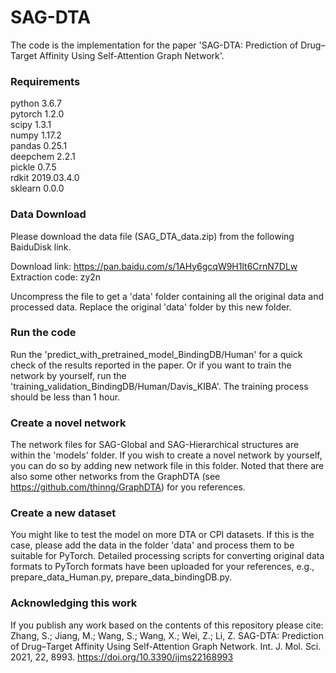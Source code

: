 # SAG-DTA
The code is the implementation for the paper 'SAG-DTA: Prediction of Drug–Target Affinity Using Self-Attention Graph Network'.

### Requirements
python            3.6.7<br/>
pytorch           1.2.0<br/>
scipy             1.3.1<br/>
numpy             1.17.2<br/>
pandas            0.25.1<br/>
deepchem          2.2.1<br/>
pickle            0.7.5<br/>
rdkit             2019.03.4.0<br/>
sklearn           0.0.0<br/>

### Data Download
Please download the data file (SAG_DTA_data.zip) from the following BaiduDisk link.

Download link: https://pan.baidu.com/s/1AHy6gcqW9H1lt6CrnN7DLw<br/>
Extraction code: zy2n

Uncompress the file to get a 'data' folder containing all the original data and processed data. Replace the original 'data' folder by this new folder.

### Run the code
Run the 'predict_with_pretrained_model_BindingDB/Human' for a quick check of the results reported in the paper. Or if you want to train the network by yourself, run the 'training_validation_BindingDB/Human/Davis_KIBA'. The training process should be less than 1 hour.

### Create a novel network
The network files for SAG-Global and SAG-Hierarchical structures are within the 'models' folder. If you wish to create a novel network by yourself, you can do so by adding new network file in this folder. Noted that there are also some other networks from the GraphDTA (see https://github.com/thinng/GraphDTA) for you references.

### Create a new dataset
You might like to test the model on more DTA or CPI datasets. If this is the case, please add the data in the folder 'data' and process them to be suitable for PyTorch. Detailed processing scripts for converting original data formats to PyTorch formats have been uploaded for your references, e.g., prepare_data_Human.py, prepare_data_bindingDB.py.

### Acknowledging this work
If you publish any work based on the contents of this repository please cite:
Zhang, S.; Jiang, M.; Wang, S.; Wang, X.; Wei, Z.; Li, Z. SAG-DTA: Prediction of Drug–Target Affinity Using Self-Attention Graph Network. Int. J. Mol. Sci. 2021, 22, 8993. https://doi.org/10.3390/ijms22168993
